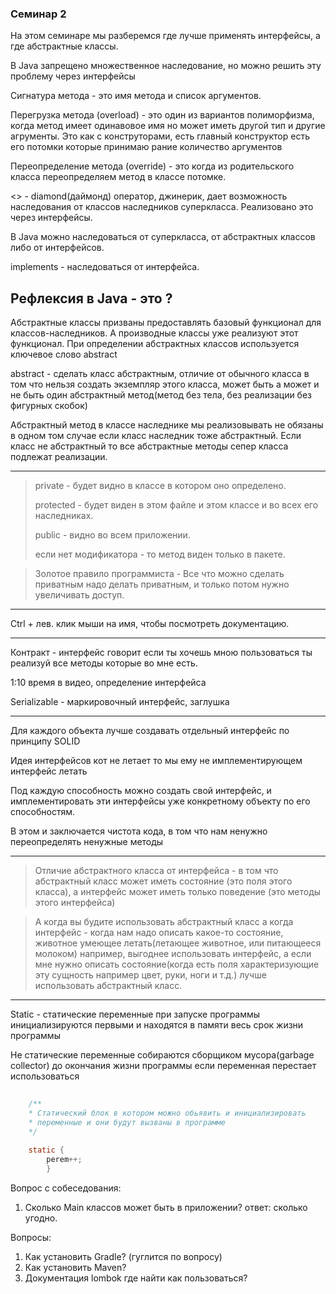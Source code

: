 ### Семинар 2

На этом семинаре мы разберемся где лучше применять интерфейсы, а где абстрактные классы.

В Java запрещено множественное наследование, но можно решить эту проблему через интерфейсы

Сигнатура метода - это имя метода и список аргументов.

Перегрузка метода (overload) - это один из вариантов полиморфизма, когда метод имеет одинавовое имя но может иметь другой тип и другие агрументы. Это как с конструторами, есть главный конструктор есть его потомки которые принимаю рание количество аргументов 

Переопределение метода (override) - это когда из родительского класса переопределяем метод в классе потомке.

<> - diamond(даймонд) оператор, джинерик, дает возможность наследования от классов наследников суперкласса. Реализовано это через интерфейсы.

В Java можно наследоваться от суперкласса, от абстрактных классов либо от интерфейсов.

implements - наследоваться от интерфейса.

Рефлексия в Java - это ?
---

Абстрактные классы призваны предоставлять базовый функционал для классов-наследников. А производные классы уже реализуют этот функционал. При определении абстрактных классов используется ключевое слово abstract

abstract - сделать класс абстрактным, отличие от обычного класса в том что нельзя создать экземпляр этого класса, может быть а может и не быть один абстрактный метод(метод без тела, без реализации без фигурных скобок)

Абстрактный метод в классе наследнике мы реализовывать не обязаны в одном том случае если класс наследник тоже абстрактный. Если класс не абстрактный то все абстрактные методы сепер класса подлежат реализации.

---

>private - будет видно в классе в котором оно определено.
> 
>protected - будет виден в этом файле и этом классе и во всех его наследниках.
>
>public - видно во всем приложении.
> 
>если нет модификатора - то метод виден только в пакете.

>Золотое правило программиста - Все что можно сделать приватным надо делать приватным, и только потом нужно увеличивать доступ.

---

Ctrl + лев. клик мыши на имя, чтобы посмотреть документацию.

---

Контракт - интерфейс говорит если ты хочешь мною пользоваться ты реализуй все методы которые во мне есть.

1:10 время в видео, определение интерфейса

Serializable - маркировочный интерфейс, заглушка

---

Для каждого объекта лучше создавать отдельный интерфейс по принципу SOLID

Идея интерфейсов кот не летает то мы ему не имплементирующем интерфейс летать

Под каждую способность можно создать свой интерфейс, и имплементировать эти интерфейсы уже конкретному объекту по его способностям. 

В этом и заключается чистота кода, в том что нам ненужно переопределять ненужные методы

---

>Отличие абстрактного класса от интерфейса - в том что абстрактный класс может иметь состояние (это поля этого класса), а интерфейс может иметь только поведение (это методы этого интерфейса)

>А когда вы будите использовать абстрактный класс а когда интерфейс - когда нам надо описать какое-то состояние, животное умеющее летать(летающее животное, или питающееся молоком) например, выгоднее использовать интерфейс, а если мне нужно описать состояние(когда есть поля характеризующие эту сущность например цвет, руки, ноги и т.д.) лучше использовать абстрактный класс. 

---

Static - статические переменные при запуске программы инициализируются первыми и находятся в памяти весь срок жизни программы

Не статические переменные собираются сборщиком мусора(garbage collector) до окончания жизни программы если переменная перестает использоваться

```java
    
    /**
    * Статический блок в котором можно обьявить и инициализировать 
    * переменные и они будут вызваны в программе
    */
    
    static {
        perem++;
        }
```

Вопрос с собеседования: 
1. Сколько Main классов может быть в приложении? ответ: сколько угодно.

Вопросы:

1. Как установить Gradle? (гуглится по вопросу)
2. Как установить Maven?
3. Документация lombok где найти как пользоваться?